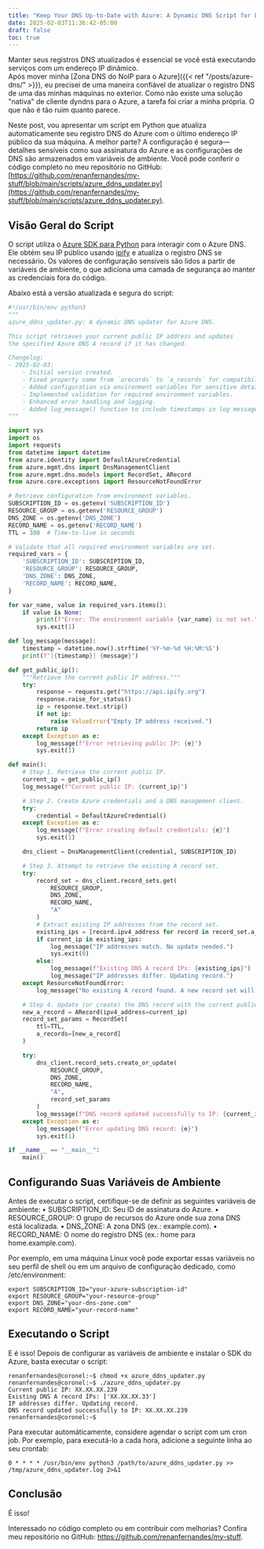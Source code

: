 ```yaml
---
title: "Keep Your DNS Up-to-Date with Azure: A Dynamic DNS Script for Linux"
date: 2025-02-03T11:36:42-05:00
draft: false
toc: true
---
```


Manter seus registros DNS atualizados é essencial se você está executando serviços com um endereço IP dinâmico.  
Após mover minha [Zona DNS do NoIP para o Azure]({{< ref "/posts/azure-dns/" >}}), eu precisei de uma maneira confiável de atualizar o registro DNS de uma das minhas máquinas no exterior. Como não existe uma solução "nativa" de cliente dyndns para o Azure, a tarefa foi criar a minha própria. O que não é tão ruim quanto parece.

Neste post, vou apresentar um script em Python que atualiza automaticamente seu registro DNS do Azure com o último endereço IP público da sua máquina. A melhor parte? A configuração é segura—detalhes sensíveis como sua assinatura do Azure e as configurações de DNS são armazenados em variáveis de ambiente. Você pode conferir o código completo no meu repositório no GitHub: [https://github.com/renanfernandes/my-stuff/blob/main/scripts/azure_ddns_updater.py](https://github.com/renanfernandes/my-stuff/blob/main/scripts/azure_ddns_updater.py).

## Visão Geral do Script

O script utiliza o [Azure SDK para Python](https://learn.microsoft.com/azure/developer/python/) para interagir com o Azure DNS. Ele obtém seu IP público usando [ipify](https://www.ipify.org) e atualiza o registro DNS se necessário. Os valores de configuração sensíveis são lidos a partir de variáveis de ambiente, o que adiciona uma camada de segurança ao manter as credenciais fora do código.

Abaixo está a versão atualizada e segura do script:

```python
#!/usr/bin/env python3
"""
azure_ddns_updater.py: A dynamic DNS updater for Azure DNS.

This script retrieves your current public IP address and updates
the specified Azure DNS A record if it has changed.

Changelog:
- 2025-02-03:
    - Initial version created.
    - Fixed property name from `arecords` to `a_records` for compatibility with the current Azure SDK.
    - Added configuration via environment variables for sensitive details (SUBSCRIPTION_ID, RESOURCE_GROUP, DNS_ZONE, RECORD_NAME).
    - Implemented validation for required environment variables.
    - Enhanced error handling and logging.
    - Added log_message() function to include timestamps in log messages.
"""

import sys
import os
import requests
from datetime import datetime
from azure.identity import DefaultAzureCredential
from azure.mgmt.dns import DnsManagementClient
from azure.mgmt.dns.models import RecordSet, ARecord
from azure.core.exceptions import ResourceNotFoundError

# Retrieve configuration from environment variables.
SUBSCRIPTION_ID = os.getenv('SUBSCRIPTION_ID')
RESOURCE_GROUP = os.getenv('RESOURCE_GROUP')
DNS_ZONE = os.getenv('DNS_ZONE')
RECORD_NAME = os.getenv('RECORD_NAME')
TTL = 300  # Time-to-live in seconds

# Validate that all required environment variables are set.
required_vars = {
    'SUBSCRIPTION_ID': SUBSCRIPTION_ID,
    'RESOURCE_GROUP': RESOURCE_GROUP,
    'DNS_ZONE': DNS_ZONE,
    'RECORD_NAME': RECORD_NAME,
}

for var_name, value in required_vars.items():
    if value is None:
        print(f"Error: The environment variable {var_name} is not set.")
        sys.exit(1)

def log_message(message):
    timestamp = datetime.now().strftime('%Y-%m-%d %H:%M:%S')
    print(f"[{timestamp}] {message}")

def get_public_ip():
    """Retrieve the current public IP address."""
    try:
        response = requests.get("https://api.ipify.org")
        response.raise_for_status()
        ip = response.text.strip()
        if not ip:
            raise ValueError("Empty IP address received.")
        return ip
    except Exception as e:
        log_message(f"Error retrieving public IP: {e}")
        sys.exit(1)

def main():
    # Step 1. Retrieve the current public IP.
    current_ip = get_public_ip()
    log_message(f"Current public IP: {current_ip}")

    # Step 2. Create Azure credentials and a DNS management client.
    try:
        credential = DefaultAzureCredential()
    except Exception as e:
        log_message(f"Error creating default credentials: {e}")
        sys.exit(1)

    dns_client = DnsManagementClient(credential, SUBSCRIPTION_ID)

    # Step 3. Attempt to retrieve the existing A record set.
    try:
        record_set = dns_client.record_sets.get(
            RESOURCE_GROUP,
            DNS_ZONE,
            RECORD_NAME,
            "A"
        )
        # Extract existing IP addresses from the record set.
        existing_ips = [record.ipv4_address for record in record_set.a_records] if record_set.a_records else []
        if current_ip in existing_ips:
            log_message("IP addresses match. No update needed.")
            sys.exit(0)
        else:
            log_message(f"Existing DNS A record IPs: {existing_ips}")
            log_message("IP addresses differ. Updating record.")
    except ResourceNotFoundError:
        log_message("No existing A record found. A new record set will be created.")

    # Step 4. Update (or create) the DNS record with the current public IP.
    new_a_record = ARecord(ipv4_address=current_ip)
    record_set_params = RecordSet(
        ttl=TTL,
        a_records=[new_a_record]
    )

    try:
        dns_client.record_sets.create_or_update(
            RESOURCE_GROUP,
            DNS_ZONE,
            RECORD_NAME,
            "A",
            record_set_params
        )
        log_message(f"DNS record updated successfully to IP: {current_ip}")
    except Exception as e:
        log_message(f"Error updating DNS record: {e}")
        sys.exit(1)

if __name__ == "__main__":
    main()
```
## Configurando Suas Variáveis de Ambiente

Antes de executar o script, certifique-se de definir as seguintes variáveis de ambiente:
	•	SUBSCRIPTION_ID: Seu ID de assinatura do Azure.
	•	RESOURCE_GROUP: O grupo de recursos do Azure onde sua zona DNS está localizada.
	•	DNS_ZONE: A zona DNS (ex.: example.com).
	•	RECORD_NAME: O nome do registro DNS (ex.: home para home.example.com).
    
Por exemplo, em uma máquina Linux você pode exportar essas variáveis no seu perfil de shell ou em um arquivo de configuração dedicado, como /etc/environment:

```
export SUBSCRIPTION_ID="your-azure-subscription-id"
export RESOURCE_GROUP="your-resource-group"
export DNS_ZONE="your-dns-zone.com"
export RECORD_NAME="your-record-name"
```

## Executando o Script

E é isso!
Depois de configurar as variáveis de ambiente e instalar o SDK do Azure, basta executar o script:

````
renanfernandes@coronel:~$ chmod +x azure_ddns_updater.py
renanfernandes@coronel:~$ ./azure_ddns_updater.py
Current public IP: XX.XX.XX.239
Existing DNS A record IPs: ['XX.XX.XX.33']
IP addresses differ. Updating record.
DNS record updated successfully to IP: XX.XX.XX.239
renanfernandes@coronel:~$
````

Para executar automáticamente, considere agendar o script com um cron job. Por exemplo, para executá-lo a cada hora, adicione a seguinte linha ao seu crontab:

```
0 * * * * /usr/bin/env python3 /path/to/azure_ddns_updater.py >> /tmp/azure_ddns_updater.log 2>&1
```

## Conclusão

É isso!

Interessado no código completo ou em contribuir com melhorias? Confira meu repositório no GitHub: https://github.com/renanfernandes/my-stuff.


